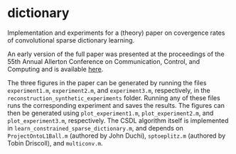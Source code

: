 # dictionary
Implementation and experiments for a (theory) paper on covergence rates of convolutional sparse dictionary learning.

An early version of the full paper was presented at the proceedings of the 55th Annual Allerton Conference on Communication, Control, and Computing and is available [here](http://www.contrib.andrew.cmu.edu/~sss1/publications/papers/singh_CSDL_Allerton17.pdf).

The three figures in the paper can be generated by running the files `experiment1.m`, `experiment2.m`, and `experiment3.m`, respectively, in the `reconstruction_synthetic_experiments` folder. Running any of these files runs the corresponding experiment and saves the results. The figures can then be generated using `plot_experiment1.m`, `plot_experiment2.m`, and `plot_experiment3.m`, respectively. The CSDL algorithm itself is implemented in `learn_constrained_sparse_dictionary.m`, and depends on `ProjectOntoL1Ball.m` (authored by John Duchi), `sptoeplitz.m` (authored by Tobin Driscoll), and `multiconv.m`.
